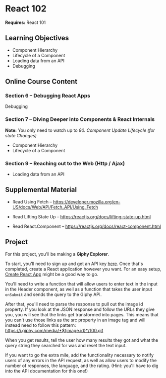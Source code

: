 # React 102

**Requires:** React 101

## Learning Objectives
* Component Hierarchy
* Lifecycle of a Component
* Loading data from an API
* Debugging

## Online Course Content

### Section 6 – Debugging React Apps
Debugging

### Section 7 – Diving Deeper into Components & React Internals 
**Note:** You only need to watch up to *90. Component Update Lifecycle (for state Changes)*

* Component Hierarchy
* Lifecycle of a Component

### Section 9 – Reaching out to the Web (Http / Ajax)
* Loading data from an API

## Supplemental Material
* Read Using Fetch – https://developer.mozilla.org/en-US/docs/Web/API/Fetch_API/Using_Fetch

* Read Lifting State Up – https://reactjs.org/docs/lifting-state-up.html

* Read React.Component – https://reactjs.org/docs/react-component.html

## Project
For this project, you'll be making a **Giphy Explorer**.

To start, you'll need to sign up and get an API key [here](https://developers.giphy.com/). Once that's completed, create a React application however you want. For an easy setup, [Create React App](https://github.com/facebook/create-react-app) might be a good way to go.

You'll need to write a function that will allow users to enter text in the input in the Header component, as well as a function that takes the user input `onSubmit` and sends the query to the Giphy API.

After that, you'll need to parse the response to pull out the image id property. If you look at the JSON response and follow the URLs they give you, you will see that the links get transformed into pages. This means that you can't use those links as the src property in an image tag and will instead need to follow this pattern: https://i.giphy.com/media/*${image.id}*/100.gif

When you get results, tell the user how many results they got and what the query string they searched for was and reset the text input.

If you want to go the extra mile, add the functionality necessary to notify users of any errors in the API request, as well as allow users to modify the number of responses, the language, and the rating. (Hint: you'll have to dig into the API documentation for this one!)